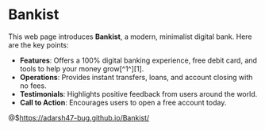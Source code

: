 # Bankist

This web page introduces **Bankist**, a modern, minimalist digital bank. Here are the key points:

- **Features**: Offers a 100% digital banking experience, free debit card, and tools to help your money grow[^1^][1].
- **Operations**: Provides instant transfers, loans, and account closing with no fees.
- **Testimonials**: Highlights positive feedback from users around the world.
- **Call to Action**: Encourages users to open a free account today.

@$https://adarsh47-bug.github.io/Bankist/
